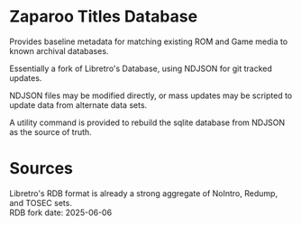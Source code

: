 # Zaparoo Titles Database

Provides baseline metadata for matching existing ROM and Game media to known archival databases.

Essentially a fork of Libretro's Database, using NDJSON for git tracked updates.

NDJSON files may be modified directly, or mass updates may be scripted to update data from alternate data sets.

A utility command is provided to rebuild the sqlite database from NDJSON as the source of truth.

# Sources
Libretro's RDB format is already a strong aggregate of NoIntro, Redump, and TOSEC sets. \
RDB fork date: 2025-06-06